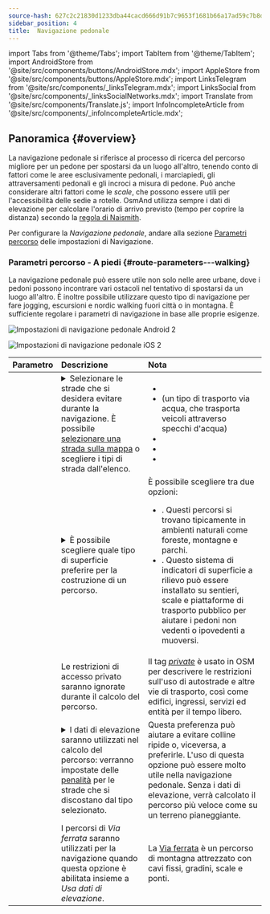 ```yaml
---
source-hash: 627c2c21830d1233dba44cacd666d91b7c9653f1681b66a17ad59c7b8df6029b
sidebar_position: 4
title:  Navigazione pedonale
---
```

import Tabs from '@theme/Tabs';
import TabItem from '@theme/TabItem';
import AndroidStore from '@site/src/components/buttons/AndroidStore.mdx';
import AppleStore from '@site/src/components/buttons/AppleStore.mdx';
import LinksTelegram from '@site/src/components/_linksTelegram.mdx';
import LinksSocial from '@site/src/components/_linksSocialNetworks.mdx';
import Translate from '@site/src/components/Translate.js';
import InfoIncompleteArticle from '@site/src/components/_infoIncompleteArticle.mdx';



## Panoramica {#overview}

La navigazione pedonale si riferisce al processo di ricerca del percorso migliore per un pedone per spostarsi da un luogo all'altro, tenendo conto di fattori come le aree esclusivamente pedonali, i marciapiedi, gli attraversamenti pedonali e gli incroci a misura di pedone. Può anche considerare altri fattori come le *scale*, che possono essere utili per l'accessibilità delle sedie a rotelle. OsmAnd utilizza sempre i dati di elevazione per calcolare l'orario di arrivo previsto (tempo per coprire la distanza) secondo la [regola di Naismith](https://en.wikipedia.org/wiki/Naismith%27s_rule#Scarf's_equivalence_between_distance_and_climb).

Per configurare la *Navigazione pedonale*, andare alla sezione [Parametri percorso](../guidance/navigation-settings#route-parameters) delle impostazioni di Navigazione.
  
### Parametri percorso - A piedi {#route-parameters---walking}

La navigazione pedonale può essere utile non solo nelle aree urbane, dove i pedoni possono incontrare vari ostacoli nel tentativo di spostarsi da un luogo all'altro. È inoltre possibile utilizzare questo tipo di navigazione per fare jogging, escursioni e nordic walking fuori città o in montagna. È sufficiente regolare i parametri di navigazione in base alle proprie esigenze.  

<Tabs groupId="operating-systems" queryString="current-os">

<TabItem value="android" label="Android">  

![Impostazioni di navigazione pedonale Android 2](@site/static/img/navigation/routing/routing_pedestrian_settings_andr_2.png)

</TabItem>

<TabItem value="ios" label="iOS">

![Impostazioni di navigazione pedonale iOS 2](@site/static/img/navigation/routing/pedestrian_routing_ios.png)

</TabItem>

</Tabs>

| Parametro | Descrizione | Nota |
|:------------|:---------------|:---------------|
| *<Translate android="true" ids="impassable_road"/>* |  <details><summary> Selezionare le strade che si desidera evitare durante la navigazione. È possibile [selezionare una strada sulla mappa](../../map/map-context-menu/#avoid-road) o scegliere i tipi di strada dall'elenco.  </summary>![Evita strade Android](@site/static/img/navigation/routing/avoid_pedestrian_andr.png) </details>       | <ul><li> [<Translate android="true" ids="routing_attr_avoid_unpaved_name"/>](https://wiki.openstreetmap.org/wiki/Key:surface)</li><li>[<Translate android="true" ids="routing_attr_avoid_ferries_name"/>](https://wiki.openstreetmap.org/wiki/Ferries) (un tipo di trasporto via acqua, che trasporta veicoli attraverso specchi d'acqua)</li><li>[<Translate android="true" ids="routing_attr_avoid_stairs_name"/>](https://wiki.openstreetmap.org/wiki/Tag:highway%3Dsteps)</li><li>[<Translate android="true" ids="routing_attr_avoid_tunnels_name"/>](https://wiki.openstreetmap.org/wiki/Key:tunnel)</li><li>[<Translate android="true" ids="routing_attr_avoid_motorway_name"/>](https://wiki.openstreetmap.org/wiki/Tag:highway%3Dmotorway)</li></ul>|
| *<Translate android="true" ids="prefer_in_routing_title"/>* | <details><summary> È possibile scegliere quale tipo di superficie preferire per la costruzione di un percorso. </summary> ![Elevazione pedonale Android](@site/static/img/navigation/routing/prefer_pedestrian_andr.png)  </details>  | È possibile scegliere tra due opzioni:<ul><li>[<Translate android="true" ids="routing_attr_prefer_hiking_routes_name"/>](https://wiki.openstreetmap.org/wiki/Hiking#Tagging_ways,_points_and_areas). Questi percorsi si trovano tipicamente in ambienti naturali come foreste, montagne e parchi. </li><li>[<Translate android="true" ids="routing_attr_prefer_tactile_paving_name"/>](https://wiki.openstreetmap.org/wiki/Key:tactile_paving). Questo sistema di indicatori di superficie a rilievo può essere installato su sentieri, scale e piattaforme di trasporto pubblico per aiutare i pedoni non vedenti o ipovedenti a muoversi. </li></ul> |
| *<Translate android="true" ids="routing_attr_allow_private_name"/>* |  Le restrizioni di accesso privato saranno ignorate durante il calcolo del percorso.  | Il tag *[private](https://wiki.openstreetmap.org/wiki/Key:access)* è usato in OSM per descrivere le restrizioni sull'uso di autostrade e altre vie di trasporto, così come edifici, ingressi, servizi ed entità per il tempo libero.   |
|*<Translate android="true" ids="routing_attr_height_obstacles_name"/>* | <details><summary> I dati di elevazione saranno utilizzati nel calcolo del percorso: verranno impostate delle [penalità](../../../technical/osmand-file-formats/osmand-routing-xml.md#penalties-of-elevation-data) per le strade che si discostano dal tipo selezionato. </summary> ![Usa dati di elevazione Android](@site/static/img/navigation/routing/pedestrian_elevation_andr.png)  </details> | Questa preferenza può aiutare a evitare colline ripide o, viceversa, a preferirle. L'uso di questa opzione può essere molto utile nella navigazione pedonale. Senza i dati di elevazione, verrà calcolato il percorso più veloce come su un terreno pianeggiante. |
|*<Translate android="true" ids="routing_attr_allow_via_ferrata_name"/>*| I percorsi di *Via ferrata* saranno utilizzati per la navigazione quando questa opzione è abilitata insieme a *Usa dati di elevazione*.  | La [Via ferrata](https://wiki.openstreetmap.org/wiki/Tag:highway%3Dvia_ferrata) è un percorso di montagna attrezzato con cavi fissi, gradini, scale e ponti. |